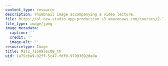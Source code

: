 ```yaml
---
content_type: resource
description: Thumbnail image accompanying a video lecture.
file: https://ol-ocw-studio-app-production.s3.amazonaws.com/courses/2-71-optics-spring-2009/1a75cba902ff5c47fdf097993692da8a_MIT2_71S09lec08_th.jpg
file_type: image/jpeg
image_metadata:
  caption: ''
  credit: ''
  image-alt: ''
resourcetype: Image
title: MIT2_71S09lec08_th
uid: 1a75cba9-02ff-5c47-fdf0-97993692da8a
---
```

